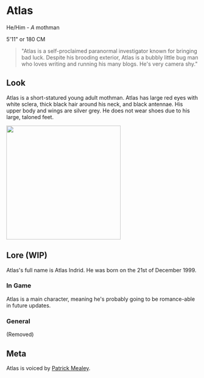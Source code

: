 # Atlas
He/Him - *A* mothman

5'11" or 180 CM

> "Atlas is a self-proclaimed paranormal investigator known for bringing bad luck. Despite his brooding exterior, Atlas is a bubbly little bug man who loves writing and running his many blogs. He's very camera shy."

## Look
Atlas is a short-statured young adult mothman. Atlas has large red eyes with white sclera, thick black hair around his neck, and black antennae. His upper body and wings are silver grey. He does not wear shoes due to his large, taloned feet. 

<img src="https://www.cryptidcrush.com/assets/images/image04.png?v=5fd43f5e" width="300">

## Lore (WIP)
Atlas's full name is Atlas Indrid. He was born on the 21st of December 1999.
### In Game
Atlas is a main character, meaning he's probably going to be romance-able in future updates.
### General
(Removed)
## Meta
Atlas is voiced by [Patrick Mealey](https://x.com/PatMikeVA).

